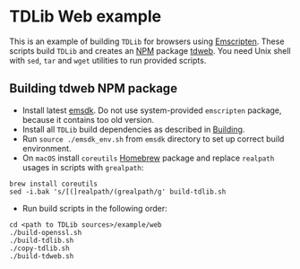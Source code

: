 # TDLib Web example

This is an example of building `TDLib` for browsers using [Emscripten](https://github.com/kripken/emscripten).
These scripts build `TDLib` and creates an [NPM](https://www.npmjs.com/) package [tdweb](https://www.npmjs.com/package/@arseny30/tdweb).
You need Unix shell with `sed`, `tar` and `wget` utilities to run provided scripts.

## Building tdweb NPM package

* Install latest [emsdk](https://kripken.github.io/emscripten-site/docs/getting_started/downloads.html). Do not use system-provided `emscripten` package, because it contains too old version.
* Install all `TDLib` build dependencies as described in [Building](https://github.com/tdlib/td#building).
* Run `source ./emsdk_env.sh` from `emsdk` directory to set up correct build environment.
* On `macOS` install `coreutils` [Homebrew](https://brew.sh) package and replace `realpath` usages in scripts with `grealpath`:
```
brew install coreutils
sed -i.bak 's/[(]realpath/(grealpath/g' build-tdlib.sh
```
* Run build scripts in the following order:
```
cd <path to TDLib sources>/example/web
./build-openssl.sh
./build-tdlib.sh
./copy-tdlib.sh
./build-tdweb.sh
```
